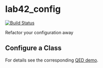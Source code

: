 # lab42\_config

[![Build Status](https://travis-ci.org/RobertDober/lab42_config.svg?branch=master)](https://travis-ci.org/RobertDober/lab42_config)

Refactor your configuration away

## Configure a Class

For details see the corresponding [QED demo](https://github.com/RobertDober/lab42_config/blob/master/demo/class.md).

